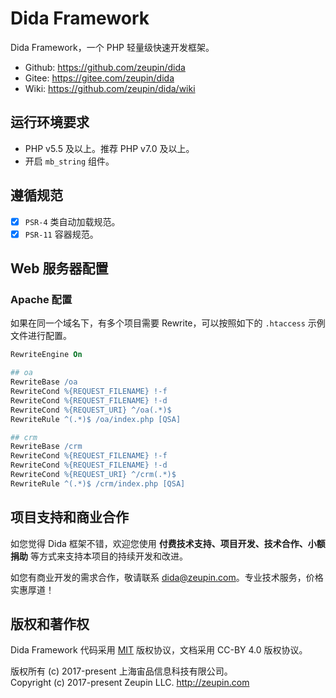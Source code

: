 # Dida Framework

Dida Framework，一个 PHP 轻量级快速开发框架。

- Github: <https://github.com/zeupin/dida>
- Gitee: <https://gitee.com/zeupin/dida>
- Wiki: <https://github.com/zeupin/dida/wiki>

## 运行环境要求

- PHP v5.5 及以上。推荐 PHP v7.0 及以上。
- 开启 `mb_string` 组件。

## 遵循规范

- [x] `PSR-4` 类自动加载规范。
- [x] `PSR-11` 容器规范。

## Web 服务器配置

### Apache 配置

如果在同一个域名下，有多个项目需要 Rewrite，可以按照如下的 `.htaccess` 示例文件进行配置。

```apache
RewriteEngine On

## oa
RewriteBase /oa
RewriteCond %{REQUEST_FILENAME} !-f
RewriteCond %{REQUEST_FILENAME} !-d
RewriteCond %{REQUEST_URI} ^/oa(.*)$
RewriteRule ^(.*)$ /oa/index.php [QSA]

## crm
RewriteBase /crm
RewriteCond %{REQUEST_FILENAME} !-f
RewriteCond %{REQUEST_FILENAME} !-d
RewriteCond %{REQUEST_URI} ^/crm(.*)$
RewriteRule ^(.*)$ /crm/index.php [QSA]
```

## 项目支持和商业合作

如您觉得 Dida 框架不错，欢迎您使用 **付费技术支持、项目开发、技术合作、小额捐助** 等方式来支持本项目的持续开发和改进。

如您有商业开发的需求合作，敬请联系 <dida@zeupin.com>。专业技术服务，价格实惠厚道！

## 版权和著作权

Dida Framework 代码采用 [MIT](./LICENSE) 版权协议，文档采用 CC-BY 4.0 版权协议。

版权所有 (c) 2017-present 上海宙品信息科技有限公司。<br>
Copyright (c) 2017-present Zeupin LLC. <http://zeupin.com>
